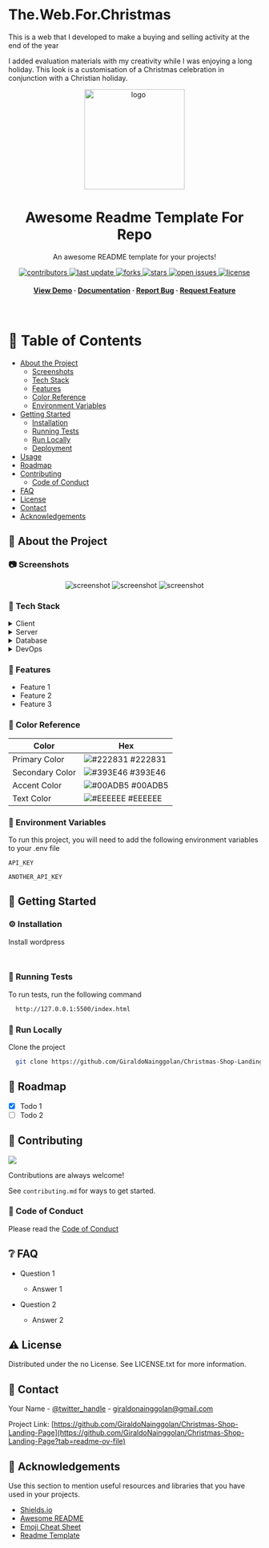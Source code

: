 # The.Web.For.Christmas
This is a web that I developed to make a buying and selling activity at the end of the year 

I added evaluation materials with my creativity while I was enjoying a long holiday. This look is a customisation of a Christmas celebration in conjunction with a Christian holiday.

<!--
Hey, thanks for using the awesome-readme-template template.
If you have any enhancements, then fork this project and create a pull request
or just open an issue with the label "enhancement".

Don't forget to give this project a star for additional support ;)
Maybe you can mention me or this repo in the acknowledgements too
-->
<div align="center">

  <img src="ln.png" alt="logo" width="200" height="auto" />
  <h1>Awesome Readme Template For Repo</h1>
  
  <p>
    An awesome README template for your projects! 
  </p>
  
  
<!-- Badges -->
<p>
  <a href="https://github.com/GiraldoNainggolan/Christmas-Shop-Landing-Page/graphs/contributors">
    <img src="https://img.shields.io/github/contributors/GiraldoNainggolan/Christmas-Shop-Landing-Page" alt="contributors" />
  </a>
  <a href="">
    <img src="https://img.shields.io/github/last-commit/GiraldoNainggolan/Christmas-Shop-Landing-Page" alt="last update" />
  </a>
  <a href="https://github.com/GiraldoNainggolan/Christmas-Shop-Landing-Page/network/members">
    <img src="https://img.shields.io/github/forks/GiraldoNainggolan/Christmas-Shop-Landing-Page" alt="forks" />
  </a>
  <a href="https://github.com/GiraldoNainggolan/Christmas-Shop-Landing-Page/stargazers">
    <img src="https://img.shields.io/github/stars/GiraldoNainggolan/Christmas-Shop-Landing-Page" alt="stars" />
  </a>
  <a href="https://github.com/GiraldoNainggolan/Christmas-Shop-Landing-Page/issues/">
    <img src="https://img.shields.io/github/issues/GiraldoNainggolan/Christmas-Shop-Landing-Page" alt="open issues" />
  </a>
  <a href="https://github.com/GiraldoNainggolan/Christmas-Shop-Landing-Page/blob/master/LICENSE">
    <img src="https://img.shields.io/github/license/GiraldoNainggolan/Christmas-Shop-Landing-Page.svg" alt="license" />
  </a>
</p>
   
<h4>
    <a href="https://github.com/GiraldoNainggolan/Christmas-Shop-Landing-Page">View Demo</a>
  <span> · </span>
    <a href="https://github.com/GiraldoNainggolan/Christmas-Shop-Landing-Page">Documentation</a>
  <span> · </span>
    <a href="https://github.com/GiraldoNainggolan/Christmas-Shop-Landing-Page/issues/">Report Bug</a>
  <span> · </span>
    <a href="https://github.com/GiraldoNainggolan/Christmas-Shop-Landing-Page/issues/">Request Feature</a>
  </h4>
</div>

<br />

<!-- Table of Contents -->

# :notebook_with_decorative_cover: Table of Contents

- [About the Project](#star2-about-the-project)
  - [Screenshots](#camera-screenshots)
  - [Tech Stack](#space_invader-tech-stack)
  - [Features](#dart-features)
  - [Color Reference](#art-color-reference)
  - [Environment Variables](#key-environment-variables)
- [Getting Started](#toolbox-getting-started)
  - [Installation](#gear-installation)
  - [Running Tests](#test_tube-running-tests)
  - [Run Locally](#running-run-locally)
  - [Deployment](#triangular_flag_on_post-deployment)
- [Usage](#eyes-usage)
- [Roadmap](#compass-roadmap)
- [Contributing](#wave-contributing)
  - [Code of Conduct](#scroll-code-of-conduct)
- [FAQ](#grey_question-faq)
- [License](#warning-license)
- [Contact](#handshake-contact)
- [Acknowledgements](#gem-acknowledgements)

<!-- About the Project -->

## :star2: About the Project

<!-- Screenshots -->

### :camera: Screenshots

<div align="center"> 
  <img src="Full_Web.png" alt="screenshot" />
  <img src="Full_dark.png" alt="screenshot" />
  <img src="Full_HP.png" alt="screenshot" />
</div>

<!-- TechStack -->

### :space_invader: Tech Stack

<details>
  <summary>Client</summary>
  <ul>
    <li><a href="https://www.w3schools.com/html/">HTML</a></li>
    <li><a href="https://web.dev/css?hl=id">CSS</a></li>
    <li><a href="https://reactjs.org/">Javascript</a></li>
    <li><a href="https://tailwindcss.com/">TailwindCSS</a></li>
    <li><a href="https://www.php.net/">PHP</a></li>
    <li><a href="https://wordpress.org/">Wordpress</a></li>
  </ul>
</details>

<details>
  <summary>Server</summary>
  <ul>
    <li><a href="https://wordpress.org/">Wordpress</a></li>
  </ul>
</details>

<details>
<summary>Database</summary>
  <ul>
    <li><a href="https://www.mysql.com/">MySQL</a></li>
  </ul>
</details>

<details>
<summary>DevOps</summary>
  <ul>
    <li><a href="https://www.php.net/">PHP</a></li>
    <li><a href="https://wordpress.org/">Wordpress</a></li>
  </ul>
</details>

<!-- Features -->

### :dart: Features

- Feature 1
- Feature 2
- Feature 3

<!-- Color Reference -->

### :art: Color Reference

| Color           | Hex                                                              |
| --------------- | ---------------------------------------------------------------- |
| Primary Color   | ![#222831](https://via.placeholder.com/10/222831?text=+) #222831 |
| Secondary Color | ![#393E46](https://via.placeholder.com/10/393E46?text=+) #393E46 |
| Accent Color    | ![#00ADB5](https://via.placeholder.com/10/00ADB5?text=+) #00ADB5 |
| Text Color      | ![#EEEEEE](https://via.placeholder.com/10/EEEEEE?text=+) #EEEEEE |

<!-- Env Variables -->

### :key: Environment Variables

To run this project, you will need to add the following environment variables to your .env file

`API_KEY`

`ANOTHER_API_KEY`

<!-- Getting Started -->

## :toolbox: Getting Started

<!-- Installation -->

### :gear: Installation

Install wordpress

```bash
  
```

<!-- Running Tests -->

### :test_tube: Running Tests

To run tests, run the following command

```bash
  http://127.0.0.1:5500/index.html
```

<!-- Run Locally -->

### :running: Run Locally

Clone the project

```bash
  git clone https://github.com/GiraldoNainggolan/Christmas-Shop-Landing-Page.git
```

<!-- Roadmap -->

## :compass: Roadmap

- [x] Todo 1
- [ ] Todo 2

<!-- Contributing -->

## :wave: Contributing

<a href="https://github.com/GiraldoNainggolan/Christmas-Shop-Landing-Page/graphs/contributors">
  <img src="https://contrib.rocks/image?repo=Louis3797/awesome-readme-template" />
</a>

Contributions are always welcome!

See `contributing.md` for ways to get started.

<!-- Code of Conduct -->

### :scroll: Code of Conduct

Please read the [Code of Conduct](https://github.com/Louis3797/awesome-readme-template/blob/master/CODE_OF_CONDUCT.md)

<!-- FAQ -->

## :grey_question: FAQ

- Question 1

  - Answer 1

- Question 2

  - Answer 2

<!-- License -->

## :warning: License

Distributed under the no License. See LICENSE.txt for more information.

<!-- Contact -->

## :handshake: Contact

Your Name - [@twitter_handle](https://x.com/GolanUwaDo) - giraldonainggolan@gmail.com

Project Link: [https://github.com/GiraldoNainggolan/Christmas-Shop-Landing-Page](https://github.com/GiraldoNainggolan/Christmas-Shop-Landing-Page?tab=readme-ov-file)

<!-- Acknowledgments -->

## :gem: Acknowledgements

Use this section to mention useful resources and libraries that you have used in your projects.

- [Shields.io](https://shields.io/)
- [Awesome README](https://github.com/matiassingers/awesome-readme)
- [Emoji Cheat Sheet](https://github.com/ikatyang/emoji-cheat-sheet/blob/master/README.md#travel--places)
- [Readme Template](https://github.com/othneildrew/Best-README-Template)
